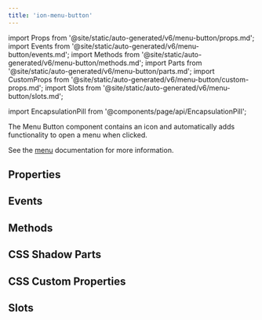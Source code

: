 ```yaml
---
title: 'ion-menu-button'
---
```


import Props from '@site/static/auto-generated/v6/menu-button/props.md';
import Events from '@site/static/auto-generated/v6/menu-button/events.md';
import Methods from '@site/static/auto-generated/v6/menu-button/methods.md';
import Parts from '@site/static/auto-generated/v6/menu-button/parts.md';
import CustomProps from '@site/static/auto-generated/v6/menu-button/custom-props.md';
import Slots from '@site/static/auto-generated/v6/menu-button/slots.md';

<head>
  <title>Menu Button | ion-menu-button to Open an App Menu on A Page</title>
  <meta
    name="description"
    content="Menu Button is component that automatically creates the icon and functionality to open a menu on an app page. Read to learn more about ion-menu-button."
  />
</head>

import EncapsulationPill from '@components/page/api/EncapsulationPill';

<EncapsulationPill type="shadow" />

The Menu Button component contains an icon and automatically adds functionality to open a menu when clicked.

See the [menu](./menu) documentation for more information.

## Properties

<Props />

## Events

<Events />

## Methods

<Methods />

## CSS Shadow Parts

<Parts />

## CSS Custom Properties

<CustomProps />

## Slots

<Slots />
